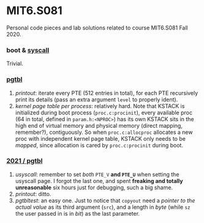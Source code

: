 # MIT6.S081
Personal code pieces and lab solutions related to course MIT6.S081 Fall 2020.

### boot & [syscall](https://github.com/Ray-Eldath/MIT6.S081/tree/syscall)

Trivial.

### [pgtbl](https://github.com/Ray-Eldath/MIT6.S081/tree/pgtbl)

1. *printout*: iterate every PTE (512 entries in total), for each PTE recursively print its details (pass an extra argument `level` to properly ident).
2. *kernel page table per process*: relatively hard. Note that KSTACK is initialized during boot process (`proc.c:procinit`), every available proc (64 in total, defined in `param.h:<NPROC>`) has its own KSTACK sits in the high end of virtual memory and physical memory (direct mapping, remember?), contiguously. So when `proc.c:allocproc` allocates a new proc with independent kernel page table, KSTACK only needs to be *mapped*, since allocation is cared by `proc.c:procinit` during boot.

### [2021 / pgtbl](https://github.com/Ray-Eldath/MIT6.S081/tree/2021/pgtbl)

1. *usyscall*: remember to set *both* `PTE_V` **and `PTE_U`** when setting the usyscall page. I forgot the last one, and spent **freaking and totally unreasonable** six hours just for debugging, such a big shame.
2. *printout*: ditto.
3. *pgtbltest*: an easy one. Just to notice that `copyout` need a *pointer to the actual value* as its third argument (`src`), and a length in *byte* (while `sz` the user passed in is in *bit*) as the last parameter.